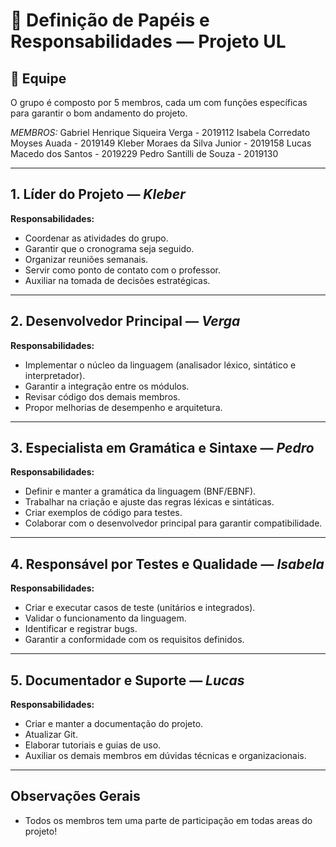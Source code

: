 # 📌 Definição de Papéis e Responsabilidades — Projeto UL

## 👥 Equipe
O grupo é composto por 5 membros, cada um com funções específicas para garantir o bom andamento do projeto.

*MEMBROS:*
Gabriel Henrique Siqueira Verga - 2019112
Isabela Corredato Moyses Auada - 2019149
Kleber Moraes da Silva Junior - 2019158
Lucas Macedo dos Santos - 2019229
Pedro Santilli de Souza - 2019130

---

## 1. Líder do Projeto — *Kleber*
**Responsabilidades:**
- Coordenar as atividades do grupo.
- Garantir que o cronograma seja seguido.
- Organizar reuniões semanais.
- Servir como ponto de contato com o professor.
- Auxiliar na tomada de decisões estratégicas.

---

## 2. Desenvolvedor Principal — *Verga*
**Responsabilidades:**
- Implementar o núcleo da linguagem (analisador léxico, sintático e interpretador).
- Garantir a integração entre os módulos.
- Revisar código dos demais membros.
- Propor melhorias de desempenho e arquitetura.

---

## 3. Especialista em Gramática e Sintaxe — *Pedro*
**Responsabilidades:**
- Definir e manter a gramática da linguagem (BNF/EBNF).
- Trabalhar na criação e ajuste das regras léxicas e sintáticas.
- Criar exemplos de código para testes.
- Colaborar com o desenvolvedor principal para garantir compatibilidade.

---

## 4. Responsável por Testes e Qualidade — *Isabela*
**Responsabilidades:**
- Criar e executar casos de teste (unitários e integrados).
- Validar o funcionamento da linguagem.
- Identificar e registrar bugs.
- Garantir a conformidade com os requisitos definidos.

---

## 5. Documentador e Suporte — *Lucas*
**Responsabilidades:**
- Criar e manter a documentação do projeto.
- Atualizar Git.
- Elaborar tutoriais e guias de uso.
- Auxiliar os demais membros em dúvidas técnicas e organizacionais.

---

## Observações Gerais
- Todos os membros tem uma parte de participação em todas areas do projeto!
